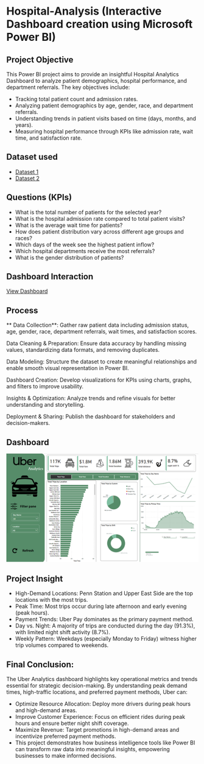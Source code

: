 # Hospital-Analysis (Interactive Dashboard creation using Microsoft Power BI)
## Project Objective
This Power BI project aims to provide an insightful Hospital Analytics Dashboard to analyze patient demographics, hospital performance, and department referrals. 
The key objectives include:
- Tracking total patient count and admission rates.
- Analyzing patient demographics by age, gender, race, and department referrals.
- Understanding trends in patient visits based on time (days, months, and years).
- Measuring hospital performance through KPIs like admission rate, wait time, and satisfaction rate.

## Dataset used
- <a href="https://github.com/AlwinJesuraj23/power-BI-projects/blob/main/Location%20Table.csv">Dataset 1</a>
- <a href="https://github.com/AlwinJesuraj23/power-BI-projects/blob/main/Trip%20Details.xlsx">Dataset 2</a>

## Questions (KPIs)
- What is the total number of patients for the selected year?
- What is the hospital admission rate compared to total patient visits?
- What is the average wait time for patients?
- How does patient distribution vary across different age groups and races?
- Which days of the week see the highest patient inflow?
- Which hospital departments receive the most referrals?
- What is the gender distribution of patients?

 ## Dashboard Interaction
 <a href="https://github.com/AlwinJesuraj23/power-BI-projects/blob/main/uber.pbix">View Dashboard</a>

## Process
** Data Collection**: Gather raw patient data including admission status, age, gender, race, department referrals, wait times, and satisfaction scores.

Data Cleaning & Preparation: Ensure data accuracy by handling missing values, standardizing data formats, and removing duplicates.

Data Modeling: Structure the dataset to create meaningful relationships and enable smooth visual representation in Power BI.

Dashboard Creation: Develop visualizations for KPIs using charts, graphs, and filters to improve usability.

Insights & Optimization: Analyze trends and refine visuals for better understanding and storytelling.

Deployment & Sharing: Publish the dashboard for stakeholders and decision-makers.
## Dashboard

![Screenshot (495)](https://github.com/AlwinJesuraj23/power-BI-projects/blob/main/Screenshot%202025-01-16%20113041.png)
## Project Insight
- High-Demand Locations: Penn Station and Upper East Side are the top locations with the most trips.
- Peak Time: Most trips occur during late afternoon and early evening (peak hours).
- Payment Trends: Uber Pay dominates as the primary payment method.
- Day vs. Night: A majority of trips are conducted during the day (91.3%), with limited night shift activity (8.7%).
- Weekly Pattern: Weekdays (especially Monday to Friday) witness higher trip volumes compared to weekends.


## Final Conclusion:
The Uber Analytics dashboard highlights key operational metrics and trends essential for strategic decision-making. By understanding peak demand times, high-traffic locations, and preferred payment methods, Uber can:

- Optimize Resource Allocation: Deploy more drivers during peak hours and high-demand areas.
- Improve Customer Experience: Focus on efficient rides during peak hours and ensure better night shift coverage.
- Maximize Revenue: Target promotions in high-demand areas and incentivize preferred payment methods.
- This project demonstrates how business intelligence tools like Power BI can transform raw data into meaningful insights, empowering 
  businesses to make informed decisions.
